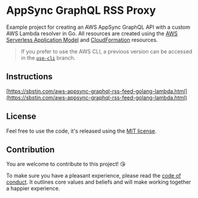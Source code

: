 # AppSync GraphQL RSS Proxy

Example project for creating an AWS AppSync GraphQL API with a custom AWS Lambda resolver in Go. All resources are created using the [AWS Serverless Application Model](https://github.com/awslabs/serverless-application-model) and [CloudFormation](https://docs.aws.amazon.com/AWSCloudFormation/latest/UserGuide/aws-resource-appsync-apikey.html) resources.

> If you prefer to use the AWS CLI, a previous version can be accessed in the [`use-cli`](https://github.com/sbstjn/appsync-graphql-rss-proxy-go/tree/use-cli) branch.

## Instructions

[https://sbstjn.com/aws-appsync-graphql-rss-feed-golang-lambda.html](https://sbstjn.com/aws-appsync-graphql-rss-feed-golang-lambda.html)

## License

Feel free to use the code, it's released using the [MIT license](LICENSE.md).

## Contribution

You are welcome to contribute to this project! 😘 

To make sure you have a pleasant experience, please read the [code of conduct](CODE_OF_CONDUCT.md). It outlines core values and beliefs and will make working together a happier experience.
